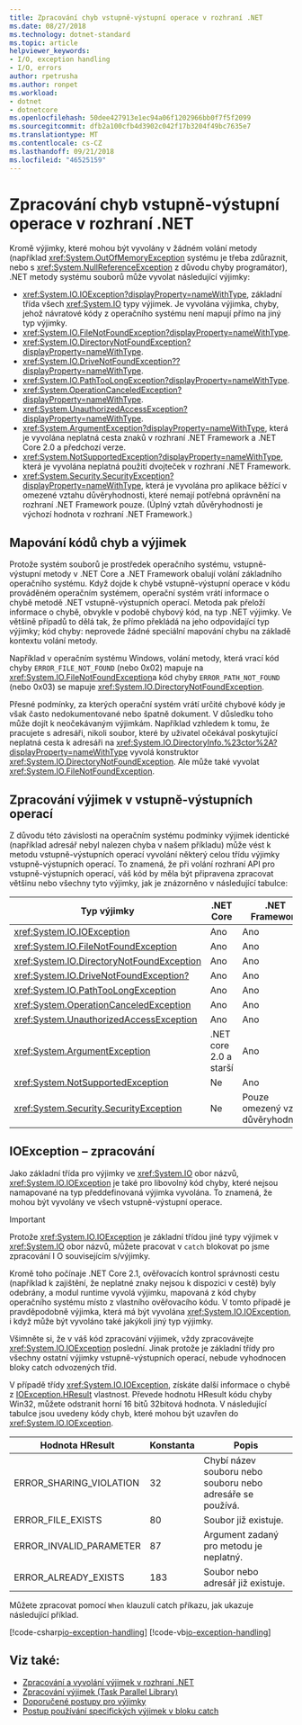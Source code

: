 ```yaml
---
title: Zpracování chyb vstupně-výstupní operace v rozhraní .NET
ms.date: 08/27/2018
ms.technology: dotnet-standard
ms.topic: article
helpviewer_keywords:
- I/O, exception handling
- I/O, errors
author: rpetrusha
ms.author: ronpet
ms.workload:
- dotnet
- dotnetcore
ms.openlocfilehash: 50dee427913e1ec94a06f1202966bb0f7f5f2099
ms.sourcegitcommit: dfb2a100cfb4d3902c042f17b3204f49bc7635e7
ms.translationtype: MT
ms.contentlocale: cs-CZ
ms.lasthandoff: 09/21/2018
ms.locfileid: "46525159"
---
```

# <a name="handling-io-errors-in-net"></a>Zpracování chyb vstupně-výstupní operace v rozhraní .NET

Kromě výjimky, které mohou být vyvolány v žádném volání metody (například <xref:System.OutOfMemoryException> systému je třeba zdůraznit, nebo s <xref:System.NullReferenceException> z důvodu chyby programátor), .NET metody systému souborů může vyvolat následující výjimky:

- <xref:System.IO.IOException?displayProperty=nameWithType>, základní třída všech <xref:System.IO> typy výjimek. Je vyvolána výjimka, chyby, jehož návratové kódy z operačního systému není mapují přímo na jiný typ výjimky.
- <xref:System.IO.FileNotFoundException?displayProperty=nameWithType>.
- <xref:System.IO.DirectoryNotFoundException?displayProperty=nameWithType>.
- <xref:System.IO.DriveNotFoundException??displayProperty=nameWithType>.
- <xref:System.IO.PathTooLongException?displayProperty=nameWithType>.
- <xref:System.OperationCanceledException?displayProperty=nameWithType>.
- <xref:System.UnauthorizedAccessException?displayProperty=nameWithType>.
- <xref:System.ArgumentException?displayProperty=nameWithType>, která je vyvolána neplatná cesta znaků v rozhraní .NET Framework a .NET Core 2.0 a předchozí verze.
- <xref:System.NotSupportedException?displayProperty=nameWithType>, která je vyvolána neplatná použití dvojteček v rozhraní .NET Framework.
- <xref:System.Security.SecurityException?displayProperty=nameWithType>, která je vyvolána pro aplikace běžící v omezené vztahu důvěryhodnosti, které nemají potřebná oprávnění na rozhraní .NET Framework pouze. (Úplný vztah důvěryhodnosti je výchozí hodnota v rozhraní .NET Framework.)

## <a name="mapping-error-codes-to-exceptions"></a>Mapování kódů chyb a výjimek

Protože systém souborů je prostředek operačního systému, vstupně-výstupní metody v .NET Core a .NET Framework obalují volání základního operačního systému. Když dojde k chybě vstupně-výstupní operace v kódu prováděném operačním systémem, operační systém vrátí informace o chybě metodě .NET vstupně-výstupních operací. Metoda pak přeloží informace o chybě, obvykle v podobě chybový kód, na typ .NET výjimky. Ve většině případů to dělá tak, že přímo překládá na jeho odpovídající typ výjimky; kód chyby: neprovede žádné speciální mapování chybu na základě kontextu volání metody.

Například v operačním systému Windows, volání metody, která vrací kód chyby `ERROR_FILE_NOT_FOUND` (nebo 0x02) mapuje na <xref:System.IO.FileNotFoundException>a kód chyby `ERROR_PATH_NOT_FOUND` (nebo 0x03) se mapuje <xref:System.IO.DirectoryNotFoundException>.

Přesné podmínky, za kterých operační systém vrátí určité chybové kódy je však často nedokumentované nebo špatně dokument. V důsledku toho může dojít k neočekávaným výjimkám. Například vzhledem k tomu, že pracujete s adresáři, nikoli soubor, které by uživatel očekával poskytující neplatná cesta k adresáři na <xref:System.IO.DirectoryInfo.%23ctor%2A?displayProperty=nameWithType> vyvolá konstruktor <xref:System.IO.DirectoryNotFoundException>. Ale může také vyvolat <xref:System.IO.FileNotFoundException>.

## <a name="exception-handling-in-io-operations"></a>Zpracování výjimek v vstupně-výstupních operací

Z důvodu této závislosti na operačním systému podmínky výjimek identické (například adresář nebyl nalezen chyba v našem příkladu) může vést k metodu vstupně-výstupních operací vyvolání některý celou třídu výjimky vstupně-výstupních operací. To znamená, že při volání rozhraní API pro vstupně-výstupních operací, váš kód by měla být připravena zpracovat většinu nebo všechny tyto výjimky, jak je znázorněno v následující tabulce:

| Typ výjimky | .NET Core | .NET Framework |
|---|---|---|
| <xref:System.IO.IOException> | Ano | Ano |
| <xref:System.IO.FileNotFoundException> | Ano | Ano |
| <xref:System.IO.DirectoryNotFoundException> | Ano | Ano |
| <xref:System.IO.DriveNotFoundException?> | Ano | Ano |
| <xref:System.IO.PathTooLongException> | Ano | Ano |
| <xref:System.OperationCanceledException> | Ano | Ano |
| <xref:System.UnauthorizedAccessException> | Ano | Ano |
| <xref:System.ArgumentException> | .NET core 2.0 a starší| Ano |
| <xref:System.NotSupportedException> | Ne | Ano |
| <xref:System.Security.SecurityException> | Ne | Pouze omezený vztah důvěryhodnosti |

## <a name="handling-ioexception"></a>IOException – zpracování

Jako základní třída pro výjimky ve <xref:System.IO> obor názvů, <xref:System.IO.IOException> je také pro libovolný kód chyby, které nejsou namapované na typ předdefinovaná výjimka vyvolána. To znamená, že mohou být vyvolány ve všech vstupně-výstupní operace.

> [!IMPORTANT]
> Protože <xref:System.IO.IOException> je základní třídou jiné typy výjimek v <xref:System.IO> obor názvů, můžete pracovat v `catch` blokovat po jsme zpracování I O souvisejícím s/výjimky.

Kromě toho počínaje .NET Core 2.1, ověřovacích kontrol správnosti cestu (například k zajištění, že neplatné znaky nejsou k dispozici v cestě) byly odebrány, a modul runtime vyvolá výjimku, mapovaná z kód chyby operačního systému místo z vlastního ověřovacího kódu. V tomto případě je pravděpodobně výjimka, která má být vyvolána <xref:System.IO.IOException>, i když může být vyvoláno také jakýkoli jiný typ výjimky.

Všimněte si, že v váš kód zpracování výjimek, vždy zpracovávejte <xref:System.IO.IOException> poslední. Jinak protože je základní třídy pro všechny ostatní výjimky vstupně-výstupních operací, nebude vyhodnocen bloky catch odvozených tříd.

V případě třídy <xref:System.IO.IOException>, získáte další informace o chybě z [IOException.HResult](xref:System.Exception.HResult) vlastnost. Převede hodnotu HResult kódu chyby Win32, můžete odstranit horní 16 bitů 32bitová hodnota. V následující tabulce jsou uvedeny kódy chyb, které mohou být uzavřen do <xref:System.IO.IOException>.

| Hodnota HResult | Konstanta | Popis |
| --- | --- | --- |
| ERROR_SHARING_VIOLATION | 32 | Chybí název souboru nebo souboru nebo adresáře se používá. |
| ERROR_FILE_EXISTS | 80 | Soubor již existuje. |
| ERROR_INVALID_PARAMETER | 87 | Argument zadaný pro metodu je neplatný. |
| ERROR_ALREADY_EXISTS | 183 | Soubor nebo adresář již existuje. |

Můžete zpracovat pomocí `When` klauzulí catch příkazu, jak ukazuje následující příklad.

[!code-csharp[io-exception-handling](~/samples/snippets/standard/io/io-exceptions/cs/io-exceptions.cs)]
[!code-vb[io-exception-handling](~/samples/snippets/standard/io/io-exceptions/vb/io-exceptions.vb)]

## <a name="see-also"></a>Viz také:

- [Zpracování a vyvolání výjimek v rozhraní .NET](../exceptions/index.md)
- [Zpracování výjimek (Task Parallel Library)](../parallel-programming/exception-handling-task-parallel-library.md)
- [Doporučené postupy pro výjimky](../exceptions/best-practices-for-exceptions.md)
- [Postup používání specifických výjimek v bloku catch](../exceptions/how-to-use-specific-exceptions-in-a-catch-block.md)